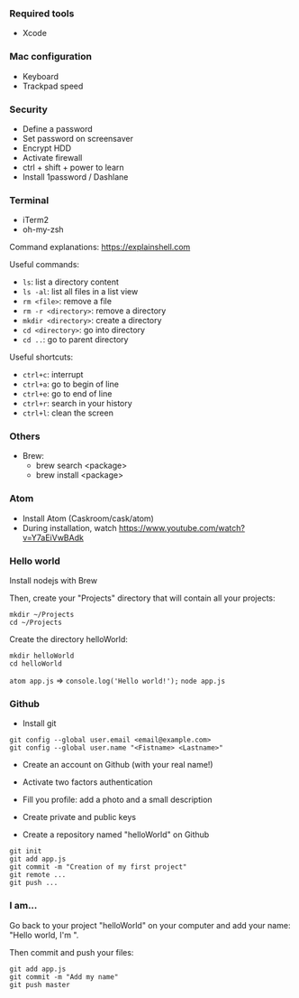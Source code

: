 ### Required tools

- Xcode

### Mac configuration

- Keyboard
- Trackpad speed

### Security

- Define a password
- Set password on screensaver
- Encrypt HDD
- Activate firewall
- ctrl + shift + power to learn
- Install 1password / Dashlane

### Terminal

- iTerm2
- oh-my-zsh

Command explanations: https://explainshell.com

Useful commands:
- `ls`: list a directory content
- `ls -al`: list all files in a list view
- `rm <file>`: remove a file
- `rm -r <directory>`: remove a directory
- `mkdir <directory>`: create a directory
- `cd <directory>`: go into directory
- `cd ..`: go to parent directory


Useful shortcuts:
- `ctrl+c`: interrupt
- `ctrl+a`: go to begin of line
- `ctrl+e`: go to end of line
- `ctrl+r`: search in your history
- `ctrl+l`: clean the screen


### Others

- Brew:
  - brew search \<package\>
  - brew install \<package\>

### Atom

- Install Atom (Caskroom/cask/atom)
- During installation, watch https://www.youtube.com/watch?v=Y7aEiVwBAdk


### Hello world

Install nodejs with Brew

Then, create your "Projects" directory that will contain all your projects:
```
mkdir ~/Projects
cd ~/Projects
```

Create the directory helloWorld:
```
mkdir helloWorld
cd helloWorld
```

`atom app.js` => `console.log('Hello world!');`
`node app.js`


### Github

- Install git
```
git config --global user.email <email@example.com>
git config --global user.name "<Fistname> <Lastname>"
```

- Create an account on Github (with your real name!)
- Activate two factors authentication
- Fill you profile: add a photo and a small description


- Create private and public keys


- Create a repository named "helloWorld" on Github
```
git init
git add app.js
git commit -m "Creation of my first project"
git remote ...
git push ...
```

### I am...

Go back to your project "helloWorld" on your computer and add your name: "Hello world, I'm <yourName>".

Then commit and push your files:
```
git add app.js
git commit -m "Add my name"
git push master
```
